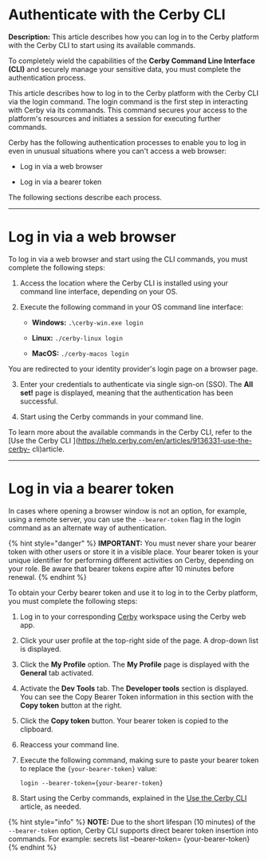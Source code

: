# Authenticate with the Cerby CLI

**Description:** This article describes how you can log in to the Cerby platform with the Cerby CLI to start using its available commands.

To completely wield the capabilities of the **Cerby Command Line Interface
(CLI)** and securely manage your sensitive data, you must complete the
authentication process.

This article describes how to log in to the Cerby platform with the Cerby CLI
via the login command. The login command is the first step in interacting with
Cerby via its commands. This command secures your access to the platform's
resources and initiates a session for executing further commands.

Cerby has the following authentication processes to enable you to log in even
in unusual situations where you can't access a web browser:

  * Log in via a web browser

  * Log in via a bearer token

​​The following sections describe each process.

* * *

# Log in via a web browser

To log in via a web browser and start using the CLI commands, you must
complete the following steps:

  1. Access the location where the Cerby CLI is installed using your command line interface, depending on your OS.

  2. Execute the following command in your OS command line interface:

     * **Windows:** `.\cerby-win.exe login`

     * **Linux:** `./cerby-linux login`

     * **MacOS:** `./cerby-macos login`

You are redirected to your identity provider's login page on a browser page.

  3. Enter your credentials to authenticate via single sign-on (SSO). The **All set!** page is displayed, meaning that the authentication has been successful.

  4. Start using the Cerby commands in your command line. 

To learn more about the available commands in the Cerby CLI, refer to the [Use
the Cerby CLI ](https://help.cerby.com/en/articles/9136331-use-the-cerby-
cli)article.

* * *

# Log in via a bearer token

In cases where opening a browser window is not an option, for example, using a
remote server, you can use the `--bearer-token` flag in the login command as
an alternate way of authentication.

{% hint style="danger" %} **IMPORTANT:** You must never share your bearer
token with other users or store it in a visible place. Your bearer token is
your unique identifier for performing different activities on Cerby, depending
on your role. Be aware that bearer tokens expire after 10 minutes before
renewal. {% endhint %}

To obtain your Cerby bearer token and use it to log in to the Cerby platform,
you must complete the following steps:

  1. Log in to your corresponding [Cerby](https://app.cerby.com/) workspace using the Cerby web app.

  2. Click your user profile at the top-right side of the page. A drop-down list is displayed.

  3. Click the **My Profile** option. The **My Profile** page is displayed with the **General** tab activated.

  4. Activate the **Dev Tools** tab. The **Developer tools** section is displayed. You can see the Copy Bearer Token information in this section with the **Copy token** button at the right.

  5. Click the **Copy token** button. Your bearer token is copied to the clipboard.

  6. Reaccess your command line.

  7. Execute the following command, making sure to paste your bearer token to replace the `{your-bearer-token}` value:
         
         login --bearer-token={your-bearer-token}

  8. Start using the Cerby commands, explained in the [Use the Cerby CLI](https://help.cerby.com/en/articles/9136331-use-the-cerby-cli) article, as needed.

{% hint style="info" %} **NOTE:** Due to the short lifespan (10 minutes) of
the `--bearer-token` option, Cerby CLI supports direct bearer token insertion
into commands. For example: secrets list –bearer-token= {your-bearer-token} {%
endhint %}

